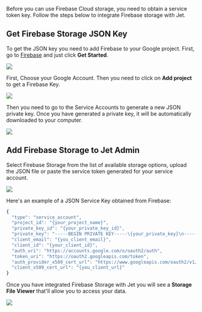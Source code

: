 Before you can use Firebase Cloud storage, you need to obtain a service token key. Follow the steps below to integrate Firebase storage with Jet.‌

## Get Firebase Storage JSON Key <a id="1-get-firebase-key"></a>

To get the JSON key you need to add Firebase to your Google project. First, go to [Firebase](https://firebase.google.com/) and just click **Get Started**.

![](https://gblobscdn.gitbook.com/assets%2F-LQ08RFAKZvFADEiXKFy%2F-MWPTvbPDMAbsJaFXHMo%2F-MWPyFl0b8QAl1KwF_q6%2Fimage.png?alt=media&token=d7b1c8d9-56b6-4f9b-a605-fd1141291f2e)

First, Choose your Google Account. Then you need to click on **Add project** to get a Firebase Key.​

![](https://gblobscdn.gitbook.com/assets%2F-LQ08RFAKZvFADEiXKFy%2F-MWPTvbPDMAbsJaFXHMo%2F-MWQ0vloTcTeL4flpQOY%2FGIF.gif?alt=media&token=abd07498-645b-4f37-9d48-be907cd13ff7)

Then you need to go to the Service Accounts to generate a new JSON private key. Once you have generated a private key, it will be automatically downloaded to your computer.​

![](https://gblobscdn.gitbook.com/assets%2F-LQ08RFAKZvFADEiXKFy%2F-MWPTvbPDMAbsJaFXHMo%2F-MWQ1D2ZGO04wQFTIFb3%2FGIF%20%281%29.gif?alt=media&token=ac75c780-fb03-4189-bd46-3cb85bde0770)

## Add Firebase Storage to Jet Admin <a id="2-add-firebase-to-jet-admin"></a>

Select Firebase Storage from the list of available storage options, upload the JSON file or paste the service token generated for your service account.

![](https://gblobscdn.gitbook.com/assets%2F-LQ08RFAKZvFADEiXKFy%2F-MWPTvbPDMAbsJaFXHMo%2F-MWQ2BK8D9ktvP9t8p0Z%2Fimage.png?alt=media&token=1693bead-ba2f-432f-a725-0a5d3e8522c7)

Here's an example of a JSON Service Key obtained from Firebase:

```javascript
{
  "type": "service_account",
  "project_id": "{your_project_name}",
  "private_key_id": "{your_private_key_id}",
  "private_key": "-----BEGIN PRIVATE KEY-----\{your_private_key}\n-----END PRIVATE KEY-----\n",
  "client_email": "{you_client_email}",
  "client_id": "{your_client_id}",
  "auth_uri": "https://accounts.google.com/o/oauth2/auth",
  "token_uri": "https://oauth2.googleapis.com/token",
  "auth_provider_x509_cert_url": "https://www.googleapis.com/oauth2/v1/certs",
  "client_x509_cert_url": "{you_client_url}"
}
```

Once you have integrated Firebase Storage with Jet you will see a **Storage File Viewer** that'll allow you to access your data.

![](https://gblobscdn.gitbook.com/assets%2F-LQ08RFAKZvFADEiXKFy%2F-MWPTvbPDMAbsJaFXHMo%2F-MWQ79trxLw_279zMgCa%2FGIF213.gif?alt=media&token=e5fd4cd9-f09d-4bde-b9b8-4b2adc649c59)


